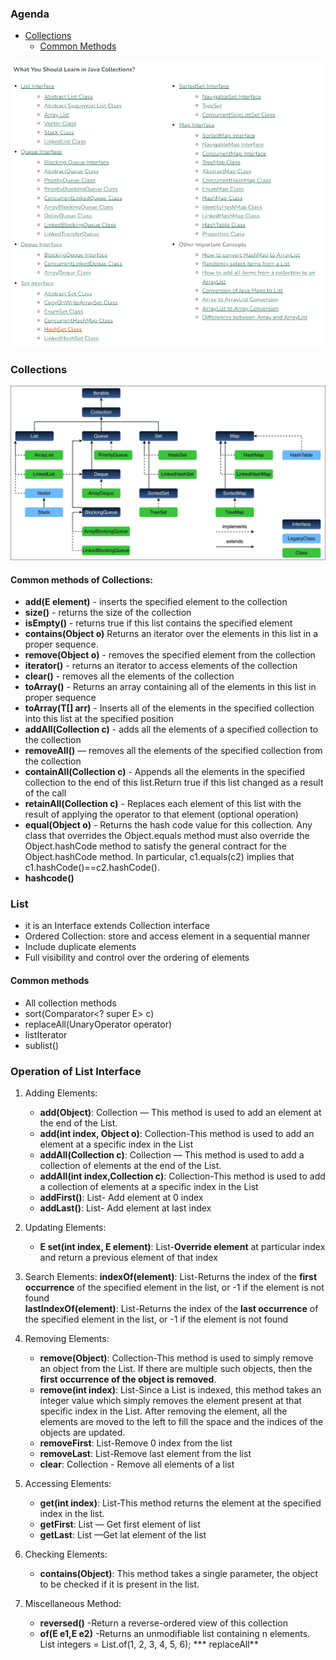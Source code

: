 ### Agenda
* [Collections](#collections)
    *   [Common Methods](#common-methods-of-collections)



![Topics to be covered.png](..%2F..%2F..%2Fresources%2FTopics%20to%20be%20covered.png)
### Collections
![CollectionFramework.png](..%2F..%2F..%2Fresources%2FCollectionFramework.png)

#### Common methods of Collections:
* **add(E element)** - inserts the specified element to the collection
* **size()** - returns the size of the collection
* **isEmpty()** - returns true if this list contains the specified element
* **contains(Object o)** Returns an iterator over the elements in this list in a proper sequence.
* **remove(Object o)** - removes the specified element from the collection
* **iterator()** - returns an iterator to access elements of the collection
* **clear()** - removes all the elements of the collection
* **toArray()** - Returns an array containing all of the elements in this list in proper sequence
* **toArray(T[] arr)** - Inserts all of the elements in the specified collection into this list at the specified position
* **addAll(Collection c)** - adds all the elements of a specified collection to the collection
* **removeAll()** — removes all the elements of the specified collection from the collection
* **containAll(Collection c)** - Appends all the elements in the specified collection to the end of this list.Return true if this list changed as a result of the call
* **retainAll(Collection c)** - Replaces each element of this list with the result of applying the operator to that element (optional operation)
* **equal(Object o)** - Returns the hash code value for this collection. Any class that overrides the Object.equals method must also override the Object.hashCode method to satisfy the general contract for the Object.hashCode method. In particular, c1.equals(c2) implies that c1.hashCode()==c2.hashCode().
* **hashcode()**

### List
* it is an Interface extends Collection interface
* Ordered Collection: store and access element in a sequential manner
* Include duplicate elements
* Full visibility and control over the ordering of elements

#### Common methods
* All collection methods
* sort(Comparator<? super E> c) 
* replaceAll(UnaryOperator<E> operator)
* listIterator
* sublist()


### Operation of List Interface
1. Adding Elements:
    * **add(Object)**: Collection — This method is used to add an element at the end of the List.
    * **add(int index, Object o)**: Collection-This method is used to add an element at a specific index in the List
    * **addAll(Collection c)**: Collection — This method is used to add a collection of elements at the end of the List.
    * **addAll(int index,Collection c)**: Collection-This method is used to add a collection of elements at a specific index in the List
    * **addFirst()**: List- Add element at 0 index
    * **addLast()**: List- Add element at last index
    
2. Updating Elements:
   * **E set(int index, E element)**: List-**Override element** at particular index and return a previous element of that index
   
3. Search Elements:
   **indexOf(element)**:  List-Returns the index of the **first occurrence** of the specified element in the list, or -1 if the element is not found      
   **lastIndexOf(element)**:  List-Returns the index of the **last occurrence** of the specified element in the list, or -1 if the element is not found
4. Removing Elements:
   * **remove(Object)**: Collection-This method is used to simply remove an object from the List. If there are multiple such objects, then the **first occurrence of the object is removed**.
   * **remove(int index)**: List-Since a List is indexed, this method takes an integer value which simply removes the element present at that specific index in the List. After removing the element, all the elements are moved to the left to fill the space and the indices of the objects are updated.
   * **removeFirst**: List-Remove 0 index from the list
   * **removeLast**: List-Remove last element from the list
   * **clear**: Collection - Remove all elements of a list
5. Accessing Elements:
   * **get(int index)**: List-This method returns the element at the specified index in the list.
   * **getFirst**: List — Get first element of list
   * **getLast**: List —Get lat element of the list
6. Checking Elements:
   * **contains(Object)**: This method takes a single parameter, the object to be checked if it is present in the list.
7. Miscellaneous Method:
   * **reversed()** -Return a reverse-ordered view of this collection
   * **of(E e1,E e2)** -Returns an unmodifiable list containing n elements. List<Integer> integers = List.of(1, 2, 3, 4, 5, 6);
   *** replaceAll**
